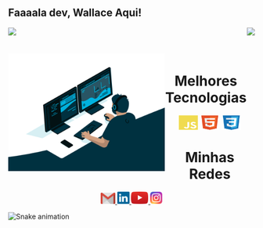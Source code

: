 ## Faaaala dev, Wallace Aqui!
<div>
  
  <img  height="170em" src="https://github-readme-stats.vercel.app/api?username=Wallacessousa&show_icons=true&theme=dark&include_all_commits=true&count_private=true"/>
  <img align="right" height="170em" src="https://github-readme-stats.vercel.app/api/top-langs/?username=Wallacessousa&layout=compact&langs_count=16&theme=dark"/>
</div>
<br>

<div  align="center"> 
  <div style="display: inline_block"><br>
    <img align="left" height="240" alt="coding-time" src="code.gif">
    <h1 align="center">Melhores Tecnologias</h1>
    <img align="center" height="30" width="40" alt="js-icon"  src="https://raw.githubusercontent.com/devicons/devicon/master/icons/javascript/javascript-plain.svg">
<!--<img align="center" height="30" width="40" alt="react-icon" src="https://raw.githubusercontent.com/devicons/devicon/master/icons/react/react-original.svg"> -->
    <img align="center" height="30" width="40" alt="html-icon" src="https://raw.githubusercontent.com/devicons/devicon/master/icons/html5/html5-original.svg">
    <img align="center" height="30" width="40" alt="css-icon" src="https://raw.githubusercontent.com/devicons/devicon/master/icons/css3/css3-original.svg">
<!--<img align="center" height="30" width="40" alt="c-icon" src="https://raw.githubusercontent.com/devicons/devicon/master/icons/c/c-original.svg">
    <img align="center" height="30" width="40" alt="nodejs-icon" src="https://raw.githubusercontent.com/devicons/devicon/master/icons/nodejs/nodejs-original.svg">
    <img align="center" height="30" width="40" alt="nodejs-icon" src="https://raw.githubusercontent.com/jmnote/z-icons/master/svg/cpp.svg"> -->
   </div>
    
  
  <h1 align="center">Minhas Redes</h1>
    <a href = "mailto: wallacobain@gmail.com">
      <img width="30" src="gmail.svg">
    </a>
    <a href = "https://www.linkedin.com/in/wallace-s-sousa/">
      <img width="25" src="linkedin.svg">
    </a>
    <a href = "https://www.youtube.com/channel/UC-ep9ynGnF4ia_l4yNvg91A">
      <img width="35" src="youtube.svg">
    </a>
    <a href = "https://instagram.com/thewall.pro/">
      <img width="25" src="instagram.png">
    </a>
</div>
  
![Snake animation](https://github.com/Wallacessousa/Wallacessousa/blob/output/github-contribution-grid-snake.svg)
